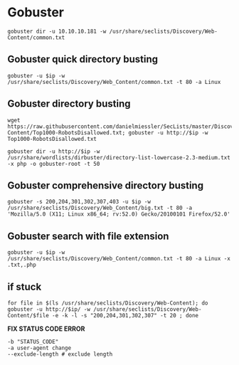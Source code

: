 # Gobuster 


 
```
gobuster dir -u 10.10.10.181 -w /usr/share/seclists/Discovery/Web-Content/common.txt
```

## Gobuster quick directory busting 



```
gobuster -u $ip -w /usr/share/seclists/Discovery/Web_Content/common.txt -t 80 -a Linux
```

## Gobuster directory busting 
```
wget https://raw.githubusercontent.com/danielmiessler/SecLists/master/Discovery/Web-Content/Top1000-RobotsDisallowed.txt; gobuster -u http://$ip -w Top1000-RobotsDisallowed.txt

gobuster dir -u http://$ip -w /usr/share/wordlists/dirbuster/directory-list-lowercase-2.3-medium.txt -x php -o gobuster-root -t 50
```

## Gobuster comprehensive directory busting

```
gobuster -s 200,204,301,302,307,403 -u $ip -w /usr/share/seclists/Discovery/Web_Content/big.txt -t 80 -a 'Mozilla/5.0 (X11; Linux x86_64; rv:52.0) Gecko/20100101 Firefox/52.0'
```

## Gobuster search with file extension

```
gobuster -u $ip -w /usr/share/seclists/Discovery/Web_Content/common.txt -t 80 -a Linux -x .txt,.php
```

## if stuck
```
for file in $(ls /usr/share/seclists/Discovery/Web-Content); do gobuster -u http://$ip/ -w /usr/share/seclists/Discovery/Web-Content/$file -e -k -l -s "200,204,301,302,307" -t 20 ; done
```
 **FIX STATUS CODE ERROR**
 ```
 -b "STATUS_CODE"
 -a user-agent change
 --exclude-length # exclude length
```
